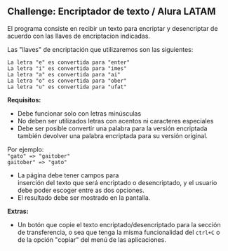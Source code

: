 <!--
Readme.md
Alura LATAM - G7 ONE
JGA
-->

<h2>Challenge: Encriptador de texto / Alura LATAM</h2>

El programa consiste en recibir un texto para encriptar y desencriptar de acuerdo con las llaves de encriptacion indicadas.


<div>

<p>Las "llaves" de encriptación que utilizaremos son las siguientes:</p>
<p>
    <code>La letra "e" es convertida para "enter"</code><br>
    <code>La letra "i" es convertida para "imes"</code><br>
    <code>La letra "a" es convertida para "ai"</code><br>
    <code>La letra "o" es convertida para "ober"</code><br>
    <code>La letra "u" es convertida para "ufat"</code>
</p>
<p>
    <strong>Requisitos:</strong></p>
<ul>
    <li>Debe funcionar solo con letras minúsculas</li>
    <li>No deben ser utilizados letras con acentos ni caracteres especiales</li>
    <li>Debe ser posible convertir una palabra para la versión encriptada también devolver una palabra encriptada para su versión original.</li>
</ul>
<p>
    Por ejemplo:<br>
    <code>"gato" =&gt; "gaitober"</code><br>
    <code>gaitober" =&gt; "gato"</code>
</p>
<ul>
    <li>La página debe tener campos para<br>inserción del texto que será encriptado o desencriptado, y el usuario debe poder escoger entre as dos opciones.</li>
    <li>El resultado debe ser mostrado en la pantalla.</li>
</ul>
<p>
    <strong>Extras:</strong>
</p>
<ul>
    <li>Un botón que copie el texto encriptado/desencriptado para la sección de transferencia, o sea que tenga la misma funcionalidad del <code>ctrl+C</code> o de la opción "copiar" del menú de las aplicaciones.</li>
</ul>
</div>



